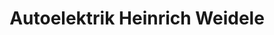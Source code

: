 ---
title: "Autoelektrik Heinrich Weidele"
url: /krauchenwies/autoelektrik-heinrich-weidele/
shop: Autowerkstatt
---